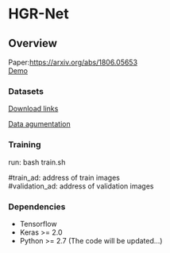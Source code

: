 # HGR-Net
## Overview 
Paper:https://arxiv.org/abs/1806.05653  
[Demo](http://www.youtu.be/gxnTEENN7Ik)
### Datasets
[Download links](http://www.ouhands.oulu.fi/)



[Data agumentation](https://github.com/codebox/image_augmentor)

### Training

run:
bash train.sh

 #train_ad: address of train images   
 #validation_ad: address of validation images

 
### Dependencies
* Tensorflow
* Keras >= 2.0
* Python >= 2.7
(The code will be updated...)
